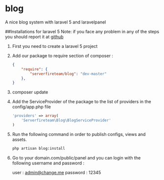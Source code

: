 # blog
A nice blog system with laravel 5 and laravelpanel 


##Installations for laravel 5
Note: if you face any problem in any of the steps you should report it at [github](https://github.com/serverfireteam/blog/issues/new)


1. First you need to create a laravel 5 project

2. Add our package to require section of composer :

    ```json
    {
        "require": {
            "serverfireteam/blog": "dev-master"
        },
    }
    ```
3. composer update 


4. Add the ServiceProvider of the package to the list of providers in the config/app.php file

    ```php
    'providers' => array(
        'Serverfireteam\Blog\BlogServiceProvider'
    )
    ```

5. Run the following command in order to publish configs, views and assets.  

    ```bash
    php artisan blog:install

    ```

6. Go to your domain.com/public/panel and you can login with the following username and password :

    user : admin@change.me
    password : 12345
